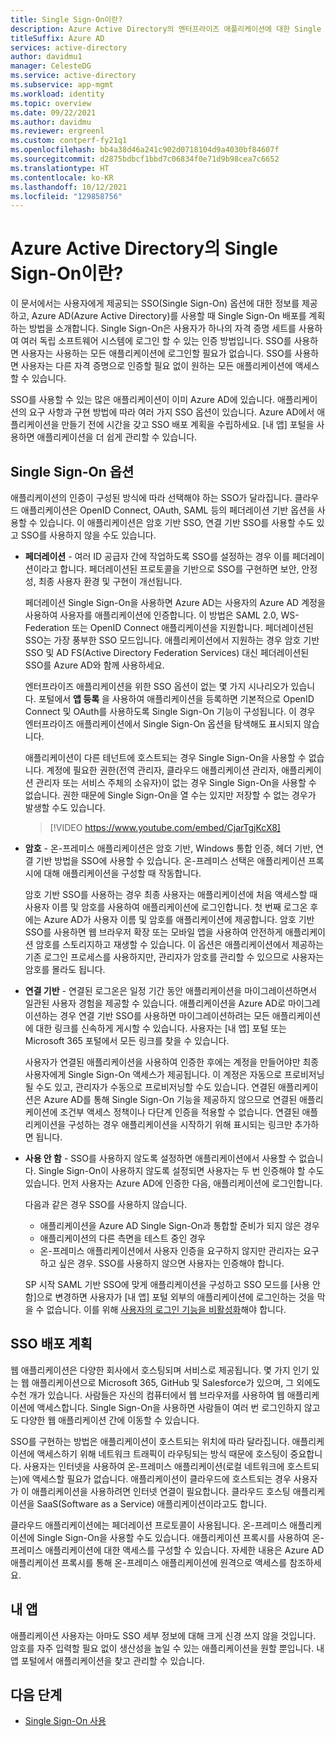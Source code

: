 ```yaml
---
title: Single Sign-On이란?
description: Azure Active Directory의 엔터프라이즈 애플리케이션에 대한 Single Sign-On에 대해 알아봅니다.
titleSuffix: Azure AD
services: active-directory
author: davidmu1
manager: CelesteDG
ms.service: active-directory
ms.subservice: app-mgmt
ms.workload: identity
ms.topic: overview
ms.date: 09/22/2021
ms.author: davidmu
ms.reviewer: ergreenl
ms.custom: contperf-fy21q1
ms.openlocfilehash: bb4a38d46a241c902d0718104d9a4030bf84607f
ms.sourcegitcommit: d2875bdbcf1bbd7c06834f0e71d9b98cea7c6652
ms.translationtype: HT
ms.contentlocale: ko-KR
ms.lasthandoff: 10/12/2021
ms.locfileid: "129858756"
---
```

# <a name="what-is-single-sign-on-in-azure-active-directory"></a>Azure Active Directory의 Single Sign-On이란?

이 문서에서는 사용자에게 제공되는 SSO(Single Sign-On) 옵션에 대한 정보를 제공하고, Azure AD(Azure Active Directory)를 사용할 때 Single Sign-On 배포를 계획하는 방법을 소개합니다. Single Sign-On은 사용자가 하나의 자격 증명 세트를 사용하여 여러 독립 소프트웨어 시스템에 로그인 할 수 있는 인증 방법입니다. SSO를 사용하면 사용자는 사용하는 모든 애플리케이션에 로그인할 필요가 없습니다. SSO를 사용하면 사용자는 다른 자격 증명으로 인증할 필요 없이 원하는 모든 애플리케이션에 액세스할 수 있습니다. 

SSO를 사용할 수 있는 많은 애플리케이션이 이미 Azure AD에 있습니다. 애플리케이션의 요구 사항과 구현 방법에 따라 여러 가지 SSO 옵션이 있습니다. Azure AD에서 애플리케이션을 만들기 전에 시간을 갖고 SSO 배포 계획을 수립하세요. [내 앱] 포털을 사용하면 애플리케이션을 더 쉽게 관리할 수 있습니다.

## <a name="single-sign-on-options"></a>Single Sign-On 옵션

애플리케이션의 인증이 구성된 방식에 따라 선택해야 하는 SSO가 달라집니다. 클라우드 애플리케이션은 OpenID Connect, OAuth, SAML 등의 페더레이션 기반 옵션을 사용할 수 있습니다. 이 애플리케이션은 암호 기반 SSO, 연결 기반 SSO를 사용할 수도 있고 SSO를 사용하지 않을 수도 있습니다.

- **페더레이션** - 여러 ID 공급자 간에 작업하도록 SSO를 설정하는 경우 이를 페더레이션이라고 합니다. 페더레이션된 프로토콜을 기반으로 SSO를 구현하면 보안, 안정성, 최종 사용자 환경 및 구현이 개선됩니다. 

    페더레이션 Single Sign-On을 사용하면 Azure AD는 사용자의 Azure AD 계정을 사용하여 사용자를 애플리케이션에 인증합니다. 이 방법은 SAML 2.0, WS-Federation 또는 OpenID Connect 애플리케이션을 지원합니다. 페더레이션된 SSO는 가장 풍부한 SSO 모드입니다. 애플리케이션에서 지원하는 경우 암호 기반 SSO 및 AD FS(Active Directory Federation Services) 대신 페더레이션된 SSO를 Azure AD와 함께 사용하세요.

    엔터프라이즈 애플리케이션을 위한 SSO 옵션이 없는 몇 가지 시나리오가 있습니다. 포털에서 **앱 등록** 을 사용하여 애플리케이션을 등록하면 기본적으로 OpenID Connect 및 OAuth를 사용하도록 Single Sign-On 기능이 구성됩니다. 이 경우 엔터프라이즈 애플리케이션에서 Single Sign-On 옵션을 탐색해도 표시되지 않습니다.

    애플리케이션이 다른 테넌트에 호스트되는 경우 Single Sign-On을 사용할 수 없습니다. 계정에 필요한 권한(전역 관리자, 클라우드 애플리케이션 관리자, 애플리케이션 관리자 또는 서비스 주체의 소유자)이 없는 경우 Single Sign-On을 사용할 수 없습니다. 권한 때문에 Single Sign-On을 열 수는 있지만 저장할 수 없는 경우가 발생할 수도 있습니다.

    > [!VIDEO https://www.youtube.com/embed/CjarTgjKcX8]

- **암호** - 온-프레미스 애플리케이션은 암호 기반, Windows 통합 인증, 헤더 기반, 연결 기반 방법을 SSO에 사용할 수 있습니다. 온-프레미스 선택은 애플리케이션 프록시에 대해 애플리케이션을 구성할 때 작동합니다.

    암호 기반 SSO를 사용하는 경우 최종 사용자는 애플리케이션에 처음 액세스할 때 사용자 이름 및 암호를 사용하여 애플리케이션에 로그인합니다. 첫 번째 로그온 후에는 Azure AD가 사용자 이름 및 암호를 애플리케이션에 제공합니다. 암호 기반 SSO를 사용하면 웹 브라우저 확장 또는 모바일 앱을 사용하여 안전하게 애플리케이션 암호를 스토리지하고 재생할 수 있습니다. 이 옵션은 애플리케이션에서 제공하는 기존 로그인 프로세스를 사용하지만, 관리자가 암호를 관리할 수 있으므로 사용자는 암호를 몰라도 됩니다.

- **연결 기반** - 연결된 로그온은 일정 기간 동안 애플리케이션을 마이그레이션하면서 일관된 사용자 경험을 제공할 수 있습니다. 애플리케이션을 Azure AD로 마이그레이션하는 경우 연결 기반 SSO를 사용하면 마이그레이션하려는 모든 애플리케이션에 대한 링크를 신속하게 게시할 수 있습니다. 사용자는 [내 앱] 포털 또는 Microsoft 365 포털에서 모든 링크를 찾을 수 있습니다.

    사용자가 연결된 애플리케이션을 사용하여 인증한 후에는 계정을 만들어야만 최종 사용자에게 Single Sign-On 액세스가 제공됩니다. 이 계정은 자동으로 프로비저닝될 수도 있고, 관리자가 수동으로 프로비저닝할 수도 있습니다. 연결된 애플리케이션은 Azure AD를 통해 Single Sign-On 기능을 제공하지 않으므로 연결된 애플리케이션에 조건부 액세스 정책이나 다단계 인증을 적용할 수 없습니다. 연결된 애플리케이션을 구성하는 경우 애플리케이션을 시작하기 위해 표시되는 링크만 추가하면 됩니다.

- **사용 안 함** - SSO를 사용하지 않도록 설정하면 애플리케이션에서 사용할 수 없습니다. Single Sign-On이 사용하지 않도록 설정되면 사용자는 두 번 인증해야 할 수도 있습니다. 먼저 사용자는 Azure AD에 인증한 다음, 애플리케이션에 로그인합니다.

    다음과 같은 경우 SSO를 사용하지 않습니다.

    - 애플리케이션을 Azure AD Single Sign-On과 통합할 준비가 되지 않은 경우
    - 애플리케이션의 다른 측면을 테스트 중인 경우
    - 온-프레미스 애플리케이션에서 사용자 인증을 요구하지 않지만 관리자는 요구하고 싶은 경우. SSO를 사용하지 않으면 사용자는 인증해야 합니다.

    SP 시작 SAML 기반 SSO에 맞게 애플리케이션을 구성하고 SSO 모드를 [사용 안 함]으로 변경하면 사용자가 [내 앱] 포털 외부의 애플리케이션에 로그인하는 것을 막을 수 없습니다. 이를 위해 [사용자의 로그인 기능을 비활성화](disable-user-sign-in-portal.md)해야 합니다.

## <a name="plan-sso-deployment"></a>SSO 배포 계획

웹 애플리케이션은 다양한 회사에서 호스팅되며 서비스로 제공됩니다. 몇 가지 인기 있는 웹 애플리케이션으로 Microsoft 365, GitHub 및 Salesforce가 있으며, 그 외에도 수천 개가 있습니다. 사람들은 자신의 컴퓨터에서 웹 브라우저를 사용하여 웹 애플리케이션에 액세스합니다. Single Sign-On을 사용하면 사람들이 여러 번 로그인하지 않고도 다양한 웹 애플리케이션 간에 이동할 수 있습니다.

SSO를 구현하는 방법은 애플리케이션이 호스트되는 위치에 따라 달라집니다. 애플리케이션에 액세스하기 위해 네트워크 트래픽이 라우팅되는 방식 때문에 호스팅이 중요합니다. 사용자는 인터넷을 사용하여 온-프레미스 애플리케이션(로컬 네트워크에 호스트되는)에 액세스할 필요가 없습니다. 애플리케이션이 클라우드에 호스트되는 경우 사용자가 이 애플리케이션을 사용하려면 인터넷 연결이 필요합니다. 클라우드 호스팅 애플리케이션을 SaaS(Software as a Service) 애플리케이션이라고도 합니다.

클라우드 애플리케이션에는 페더레이션 프로토콜이 사용됩니다. 온-프레미스 애플리케이션에 Single Sign-On을 사용할 수도 있습니다. 애플리케이션 프록시를 사용하여 온-프레미스 애플리케이션에 대한 액세스를 구성할 수 있습니다. 자세한 내용은 Azure AD 애플리케이션 프록시를 통해 온-프레미스 애플리케이션에 원격으로 액세스를 참조하세요.

## <a name="my-apps"></a>내 앱

애플리케이션 사용자는 아마도 SSO 세부 정보에 대해 크게 신경 쓰지 않을 것입니다. 암호를 자주 입력할 필요 없이 생산성을 높일 수 있는 애플리케이션을 원할 뿐입니다. 내 앱 포털에서 애플리케이션을 찾고 관리할 수 있습니다. 

## <a name="next-steps"></a>다음 단계

- [Single Sign-On 사용](add-application-portal-setup-sso.md)
